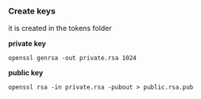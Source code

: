 ### Create keys

it is created in the tokens folder

**private key**

`openssl genrsa -out private.rsa 1024`

**public key**

`openssl rsa -in private.rsa -pubout > public.rsa.pub`
